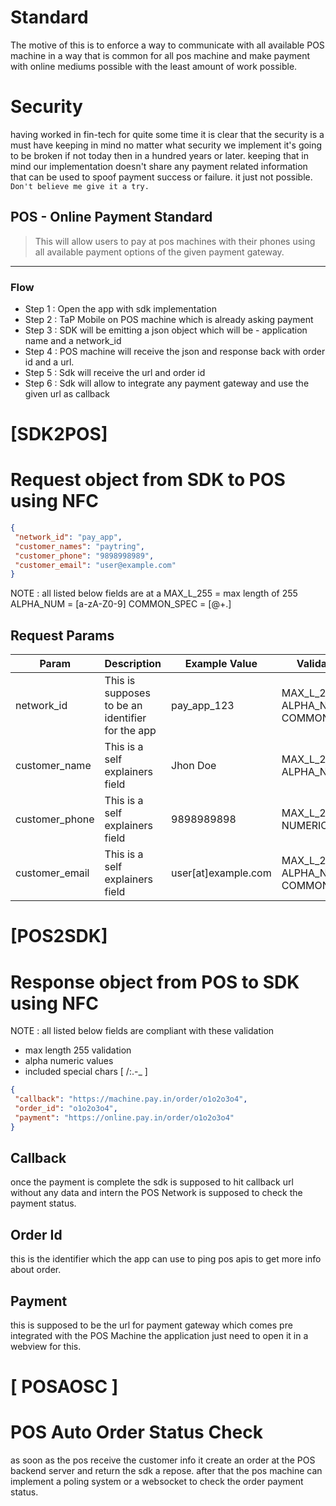 # Standard

The motive of this is to enforce a way to communicate with all available POS machine in a way that is common for all pos machine and make payment with online mediums possible with the least amount of work possible.  

# Security

having worked in fin-tech for quite some time it is clear that the security is a must have keeping in mind no matter what security we implement it's going to be broken if not today then in a hundred years or later. keeping that in mind our implementation doesn't share any payment related information that can be used to spoof payment success or failure. it just not possible. `Don't believe me give it a try.`

## POS - Online Payment Standard

> This will allow users to pay at pos machines with their phones using all available payment options of the given payment gateway.

---

### Flow

- Step 1 :  Open the app with sdk implementation
- Step 2 : TaP Mobile on POS machine which is already asking payment
- Step 3 : SDK will be emitting a json object which will be - application name and a network_id
- Step 4 : POS machine will receive the json and response back with order id and a url.
- Step 5 : Sdk will receive the url and order id
- Step 6 : Sdk will allow to integrate any payment gateway and use the given url as callback

# [SDK2POS]

# Request object from SDK to POS using NFC

```json
{
 "network_id": "pay_app",
 "customer_names": "paytring",
 "customer_phone": "9898998989",
 "customer_email": "user@example.com"
}
```

NOTE : all listed below fields are at a
MAX_L_255 = max length of 255
ALPHA_NUM = [a-zA-Z0-9]
COMMON_SPEC =  [@+.]

## Request Params

| Param | Description | Example Value | Validation |
|--------|------------|---------------|------------|
| network_id | This is supposes to be an identifier for the app | pay_app_123 | MAX_L_255, ALPHA_NUM, COMMON_SPEC |
| customer_name | This is a self explainers field | Jhon Doe | MAX_L_255, ALPHA_NUM |
| customer_phone | This is a self explainers field | 9898989898 | MAX_L_255, NUMERIC |
| customer_email | This is a self explainers field | user[at]example.com | MAX_L_255, ALPHA_NUM, COMMON_SPEC |

# [POS2SDK]

# Response object from POS to SDK using NFC

NOTE : all listed below fields are compliant with these validation

- max length 255 validation
- alpha numeric values
- included special chars [ /:.-_ ]

```json
{
 "callback": "https://machine.pay.in/order/o1o2o3o4",
 "order_id": "o1o2o3o4",
 "payment": "https://online.pay.in/order/o1o2o3o4"
}
```

## Callback

once the payment is complete the sdk is supposed to hit callback url without any data and intern the POS Network is supposed to check the payment status.

## Order Id

this is the identifier which the app can use to ping pos apis to get more info about order.

## Payment

this is supposed to be the url for payment gateway which comes pre integrated with the POS Machine the application just need to open it in a webview for this.

# [ POSAOSC ]

# POS Auto Order Status Check

as soon as the pos receive the customer info it create an order at the POS backend server and return the sdk a repose. after that the pos machine can implement a poling system or a websocket to check the order payment status.
